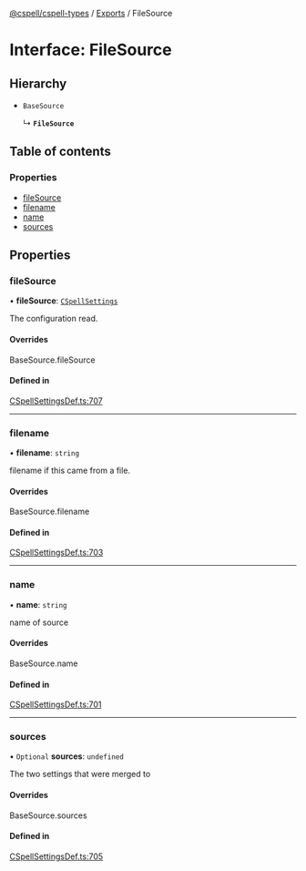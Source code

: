 [@cspell/cspell-types](../README.md) / [Exports](../modules.md) / FileSource

# Interface: FileSource

## Hierarchy

- `BaseSource`

  ↳ **`FileSource`**

## Table of contents

### Properties

- [fileSource](FileSource.md#filesource)
- [filename](FileSource.md#filename)
- [name](FileSource.md#name)
- [sources](FileSource.md#sources)

## Properties

### fileSource

• **fileSource**: [`CSpellSettings`](CSpellSettings.md)

The configuration read.

#### Overrides

BaseSource.fileSource

#### Defined in

[CSpellSettingsDef.ts:707](https://github.com/streetsidesoftware/cspell/blob/27fe1d6b/packages/cspell-types/src/CSpellSettingsDef.ts#L707)

___

### filename

• **filename**: `string`

filename if this came from a file.

#### Overrides

BaseSource.filename

#### Defined in

[CSpellSettingsDef.ts:703](https://github.com/streetsidesoftware/cspell/blob/27fe1d6b/packages/cspell-types/src/CSpellSettingsDef.ts#L703)

___

### name

• **name**: `string`

name of source

#### Overrides

BaseSource.name

#### Defined in

[CSpellSettingsDef.ts:701](https://github.com/streetsidesoftware/cspell/blob/27fe1d6b/packages/cspell-types/src/CSpellSettingsDef.ts#L701)

___

### sources

• `Optional` **sources**: `undefined`

The two settings that were merged to

#### Overrides

BaseSource.sources

#### Defined in

[CSpellSettingsDef.ts:705](https://github.com/streetsidesoftware/cspell/blob/27fe1d6b/packages/cspell-types/src/CSpellSettingsDef.ts#L705)
